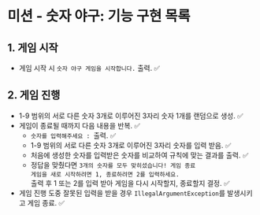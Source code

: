 # 미션 - 숫자 야구: 기능 구현 목록
## 1. 게임 시작
- 게임 시작 시 ```숫자 야구 게임을 시작합니다.``` 출력. ✅

## 2. 게임 진행
- 1-9 범위의 서로 다른 숫자 3개로 이루어진 3자리 숫자 1개를 랜덤으로 생성. ✅
- 게임이 종료될 때까지 다음 내용을 반복. ✅
  - ```숫자를 입력해주세요 : ```출력. ✅
  - 1-9 범위의 서로 다른 숫자 3개로 이루어진 3자리 숫자를 입력 받음. ✅
  - 처음에 생성한 숫자를 입력받은 숫자를 비교하여 규칙에 맞는 결과를 출력. ✅
  - 정답을 맞췄다면
  ```3개의 숫자를 모두 맞히셨습니다! 게임 종료```  
  ```게임을 새로 시작하려면 1, 종료하려면 2를 입력하세요. ```  
  출력 후 1 또는 2를 입력 받아 게임을 다시 시작할지, 종료할지 결정. ✅
- 게임 진행 도중 잘못된 입력을 받을 경우 ```IllegalArgumentException```를 발생시키고 게임 종료. ✅

